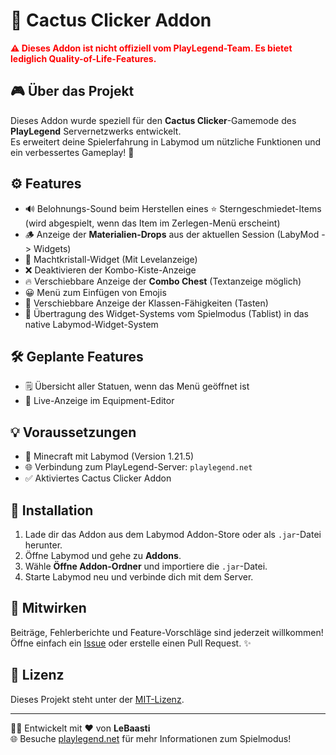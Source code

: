 # 🌵 Cactus Clicker Addon

<span style="color:red; font-weight:bold">
⚠️ Dieses Addon ist <b>nicht</b> offiziell vom PlayLegend-Team.  
Es bietet lediglich Quality-of-Life-Features.
</span>

## 🎮 Über das Projekt
Dieses Addon wurde speziell für den **Cactus Clicker**-Gamemode des **PlayLegend** Servernetzwerks entwickelt.  
Es erweitert deine Spielerfahrung in Labymod um nützliche Funktionen und ein verbessertes Gameplay! 🧩

## ⚙️ Features
- 🔊 Belohnungs-Sound beim Herstellen eines ⭐ Sterngeschmiedet-Items  
  (wird abgespielt, wenn das Item im Zerlegen-Menü erscheint)
- 🪵 Anzeige der **Materialien-Drops** aus der aktuellen Session (LabyMod -> Widgets)
- 💎 Machtkristall-Widget (Mit Levelanzeige)
- ❌ Deaktivieren der Kombo-Kiste-Anzeige
- 🔥 Verschiebbare Anzeige der **Combo Chest** (Textanzeige möglich)
- 😀 Menü zum Einfügen von Emojis
- 🎯 Verschiebbare Anzeige der Klassen-Fähigkeiten (Tasten)
- 🧩 Übertragung des Widget-Systems vom Spielmodus (Tablist) in das native Labymod-Widget-System

## 🛠️ Geplante Features
- 🗒️ Übersicht aller Statuen, wenn das Menü geöffnet ist
- 🔄️ Live-Anzeige im Equipment-Editor

## 💡 Voraussetzungen
- 🧱 Minecraft mit Labymod (Version 1.21.5)
- 🌐 Verbindung zum PlayLegend-Server: `playlegend.net`
- ✅ Aktiviertes Cactus Clicker Addon

## 🚀 Installation
1. Lade dir das Addon aus dem Labymod Addon-Store oder als `.jar`-Datei herunter.
2. Öffne Labymod und gehe zu **Addons**.
3. Wähle **Öffne Addon-Ordner** und importiere die `.jar`-Datei.
4. Starte Labymod neu und verbinde dich mit dem Server.

## 🤝 Mitwirken
Beiträge, Fehlerberichte und Feature-Vorschläge sind jederzeit willkommen!  
Öffne einfach ein [Issue](https://github.com/LeBaasti/cactus-clicker-addon/issues) oder erstelle einen Pull Request. ✨

## 📜 Lizenz
Dieses Projekt steht unter der [MIT-Lizenz](LICENSE).

---

🧑‍💻 Entwickelt mit ❤️ von **LeBaasti**  
🌐 Besuche [playlegend.net](https://playlegend.net) für mehr Informationen zum Spielmodus!
